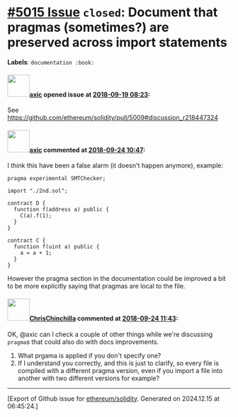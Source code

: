 # [\#5015 Issue](https://github.com/ethereum/solidity/issues/5015) `closed`: Document that pragmas (sometimes?) are preserved across import statements
**Labels**: `documentation :book:`


#### <img src="https://avatars.githubusercontent.com/u/20340?v=4" width="50">[axic](https://github.com/axic) opened issue at [2018-09-19 08:23](https://github.com/ethereum/solidity/issues/5015):

See https://github.com/ethereum/solidity/pull/5009#discussion_r218447324

#### <img src="https://avatars.githubusercontent.com/u/20340?v=4" width="50">[axic](https://github.com/axic) commented at [2018-09-24 10:47](https://github.com/ethereum/solidity/issues/5015#issuecomment-423936220):

I think this have been a false alarm (it doesn't happen anymore), example:

```
pragma experimental SMTChecker;

import "./2nd.sol";

contract D {
  function f(address a) public {
    C(a).f(1);
  }
}
```
```
contract C {
  function f(uint a) public {
    a = a + 1;
  }
}
```

However the pragma section in the documentation could be improved a bit to be more explicitly saying that pragmas are local to the file.

#### <img src="https://avatars.githubusercontent.com/u/42080?u=54f700afa4263a5f86d2036b7ae598c2a2b419c0&v=4" width="50">[ChrisChinchilla](https://github.com/ChrisChinchilla) commented at [2018-09-24 11:43](https://github.com/ethereum/solidity/issues/5015#issuecomment-423947290):

OK, @axic can I check a couple of other things while we're discussing `pragma`s that could also do with docs improvements.

1. What prgama is applied if you don't specify one?
2. If I understand you correctly, and this is just to clarify, so every file is compiled with a different pragma version, even if you import a file into another with two different versions for example?


-------------------------------------------------------------------------------



[Export of Github issue for [ethereum/solidity](https://github.com/ethereum/solidity). Generated on 2024.12.15 at 06:45:24.]
